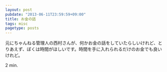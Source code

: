 ```yaml
---
layout: post
pubdate: "2013-06-11T23:59:59+09:00"
title: お金の話
tags: misc
pagetype: posts
---
```

元にちゃんねる管理人の西村さんが、何かお金の話をしていたらしいけれど、とりあえず、ぼくは時間がほしいです。時間を手に入れられるだけのお金でも良いけれど。

2 min.
